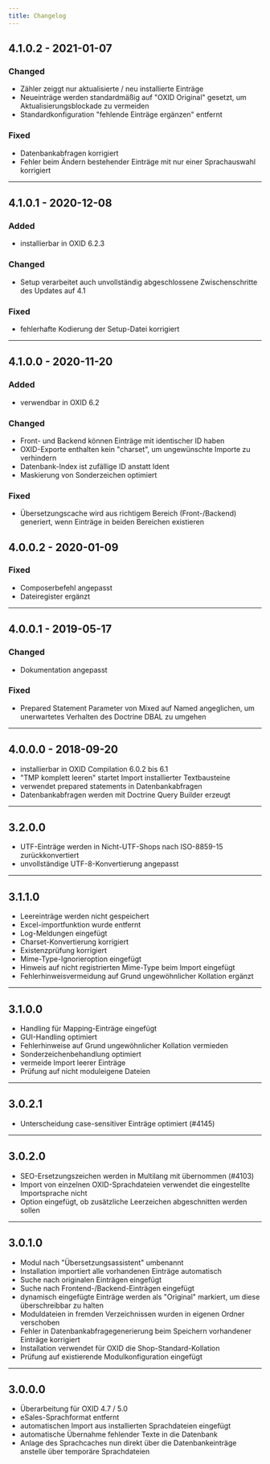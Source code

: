 ```yaml
---
title: Changelog
---
```


## 4.1.0.2 - 2021-01-07

### Changed
- Zähler zeiggt nur aktualisierte / neu installierte Einträge
- Neueinträge werden standardmäßig auf "OXID Original" gesetzt, um Aktualisierungsblockade zu vermeiden
- Standardkonfiguration "fehlende Einträge ergänzen" entfernt

### Fixed
- Datenbankabfragen korrigiert
- Fehler beim Ändern bestehender Einträge mit nur einer Sprachauswahl korrigiert

---

## 4.1.0.1 - 2020-12-08

### Added
- installierbar in OXID 6.2.3

### Changed
- Setup verarbeitet auch unvollständig abgeschlossene Zwischenschritte des Updates auf 4.1

### Fixed
- fehlerhafte Kodierung der Setup-Datei korrigiert

---

## 4.1.0.0 - 2020-11-20

### Added
- verwendbar in OXID 6.2

### Changed
- Front- und Backend können Einträge mit identischer ID haben
- OXID-Exporte enthalten kein "charset", um ungewünschte Importe zu verhindern
- Datenbank-Index ist zufällige ID anstatt Ident
- Maskierung von Sonderzeichen optimiert

### Fixed
- Übersetzungscache wird aus richtigem Bereich (Front-/Backend) generiert, wenn Einträge in beiden Bereichen existieren

## 4.0.0.2 - 2020-01-09

### Fixed
- Composerbefehl angepasst
- Dateiregister ergänzt

---

## 4.0.0.1 - 2019-05-17

### Changed
- Dokumentation angepasst

### Fixed
- Prepared Statement Parameter von Mixed auf Named angeglichen, um unerwartetes Verhalten des Doctrine DBAL zu umgehen

---

## 4.0.0.0 - 2018-09-20
- installierbar in OXID Compilation 6.0.2 bis 6.1
- "TMP komplett leeren" startet Import installierter Textbausteine
- verwendet prepared statements in Datenbankabfragen
- Datenbankabfragen werden mit Doctrine Query Builder erzeugt

---

## 3.2.0.0
- UTF-Einträge werden in Nicht-UTF-Shops nach ISO-8859-15 zurückkonvertiert
- unvollständige UTF-8-Konvertierung angepasst

---

## 3.1.1.0
- Leereinträge werden nicht gespeichert
- Excel-importfunktion wurde entfernt
- Log-Meldungen eingefügt
- Charset-Konvertierung korrigiert
- Existenzprüfung korrigiert
- Mime-Type-Ignorieroption eingefügt
- Hinweis auf nicht registrierten Mime-Type beim Import eingefügt
- Fehlerhinweisvermeidung auf Grund ungewöhnlicher Kollation ergänzt

---

## 3.1.0.0
- Handling für Mapping-Einträge eingefügt
- GUI-Handling optimiert
- Fehlerhinweise auf Grund ungewöhnlicher Kollation vermieden
- Sonderzeichenbehandlung optimiert
- vermeide Import leerer Einträge
- Prüfung auf nicht moduleigene Dateien

---

## 3.0.2.1
- Unterscheidung case-sensitiver Einträge optimiert (#4145)

---

## 3.0.2.0
- SEO-Ersetzungszeichen werden in Multilang mit übernommen (#4103)
- Import von einzelnen OXID-Sprachdateien verwendet die eingestellte Importsprache nicht
- Option eingefügt, ob zusätzliche Leerzeichen abgeschnitten werden sollen

---

## 3.0.1.0
- Modul nach "Übersetzungsassistent" umbenannt
- Installation importiert alle vorhandenen Einträge automatisch
- Suche nach originalen Einträgen eingefügt
- Suche nach Frontend-/Backend-Einträgen eingefügt
- dynamisch eingefügte Einträge werden als "Original" markiert, um diese überschreibbar zu halten
- Moduldateien in fremden Verzeichnissen wurden in eigenen Ordner verschoben
- Fehler in Datenbankabfragegenerierung beim Speichern vorhandener Einträge korrigiert
- Installation verwendet für OXID die Shop-Standard-Kollation
- Prüfung auf existierende Modulkonfiguration eingefügt

---

## 3.0.0.0
- Überarbeitung für OXID 4.7 / 5.0
- eSales-Sprachformat entfernt
- automatischen Import aus installierten Sprachdateien eingefügt
- automatische Übernahme fehlender Texte in die Datenbank
- Anlage des Sprachcaches nun direkt über die Datenbankeinträge anstelle über temporäre Sprachdateien

